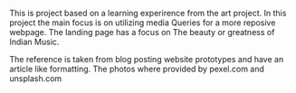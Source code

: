 This is project based on a learning experirence from the art project.
In this project the main focus is on utilizing media Queries for a more reposive webpage.
The landing page has a focus on The beauty or greatness of Indian Music.

The reference is taken from blog posting website prototypes and have an article like formatting.
The photos where provided by pexel.com and unsplash.com
